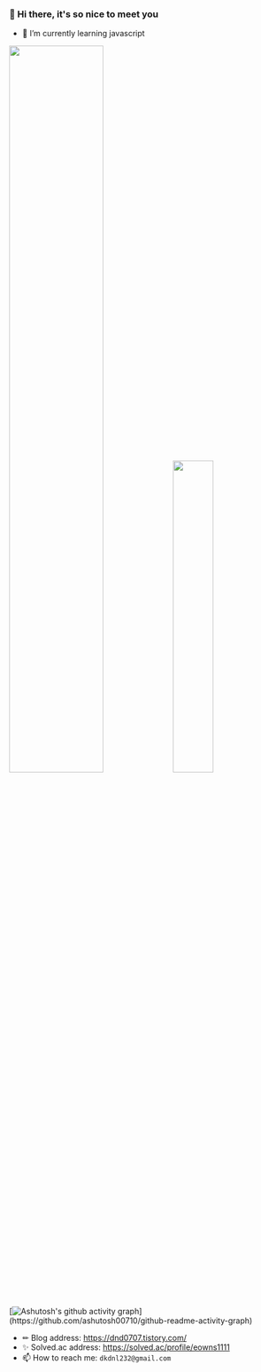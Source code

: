 ### 👋 Hi there, it's so nice to meet you

- 🌱 I’m currently learning javascript

<div class='container' style="float: center">
<img style="height: auto; width: 58%;" class="img" src="https://github-readme-stats.vercel.app/api?username=djLee77&show_icons=true&theme=graywhite" />
<img style="height: auto; width: 38%;" class="img" src="https://github-readme-stats.vercel.app/api/top-langs/?username=djLee77&theme=swift&langs_count=8&layout=compact" />
</div>  

[![Ashutosh's github activity graph](https://github-readme-activity-graph.vercel.app/graph?username=djLee77&area_color=474b4f&area=true&bg_color=ffffff&line=dd4526&color=1f2328&point=474b4f&custom_title=___________________________________________________________________________________________________________🚣_______________________)](https://github.com/ashutosh00710/github-readme-activity-graph)


- ✏ Blog address: https://dnd0707.tistory.com/
- ✨ Solved.ac address: https://solved.ac/profile/eowns1111
- 📫 How to reach me: `dkdnl232@gmail.com`

<!--
**djLee77/djLee77** is a ✨ _special_ ✨ repository because its `README.md` (this file) appears on your GitHub profile.

Here are some ideas to get you started:

- 🔭 I’m currently working on ...
- 🌱 I’m currently learning ...
- 👯 I’m looking to collaborate on ...
- 🤔 I’m looking for help with ...
- 💬 Ask me about ...
- 📫 How to reach me: ...
- 😄 Pronouns: ...
- ⚡ Fun fact: ...
-->

